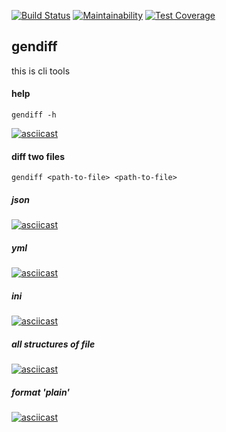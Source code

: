 [![Build Status](https://travis-ci.com/belnowivan/project-lvl2-s365.svg?branch=master)](https://travis-ci.com/belnowivan/project-lvl2-s365)
[![Maintainability](https://api.codeclimate.com/v1/badges/ee9b78a589c7d01c2bb6/maintainability)](https://codeclimate.com/github/belnowivan/project-lvl2-s365/maintainability)
[![Test Coverage](https://api.codeclimate.com/v1/badges/ee9b78a589c7d01c2bb6/test_coverage)](https://codeclimate.com/github/belnowivan/project-lvl2-s365/test_coverage)

## gendiff

this is cli tools

 #### help
 ``` gendiff -h ```
 
[![asciicast](https://asciinema.org/a/An9SC0ymS2SZZ7ecfYQkCexOK.svg)](https://asciinema.org/a/An9SC0ymS2SZZ7ecfYQkCexOK)

#### diff two files

``` gendiff <path-to-file> <path-to-file> ```

##### json

[![asciicast](https://asciinema.org/a/xnWgL1S7eA2vmFG3g1gjqK61l.svg)](https://asciinema.org/a/xnWgL1S7eA2vmFG3g1gjqK61l)

##### yml

[![asciicast](https://asciinema.org/a/neUZnaP5Su2ycUBmk6zAJxVPy.svg)](https://asciinema.org/a/neUZnaP5Su2ycUBmk6zAJxVPy)

##### ini

[![asciicast](https://asciinema.org/a/3PwyMkX9b3Ti7QnWYk9ODsv0n.svg)](https://asciinema.org/a/3PwyMkX9b3Ti7QnWYk9ODsv0n)

##### all structures of file

[![asciicast](https://asciinema.org/a/TrJYoJtrP8EhBCciwtoWYEF2R.svg)](https://asciinema.org/a/TrJYoJtrP8EhBCciwtoWYEF2R)

##### format 'plain'

[![asciicast](https://asciinema.org/a/zELsA2aaDbrSqOC4Qb02Ymioe.svg)](https://asciinema.org/a/zELsA2aaDbrSqOC4Qb02Ymioe)